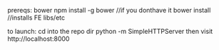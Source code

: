 prereqs: bower
npm install -g bower //if you donthave it
bower install //installs FE libs/etc

to launch:
cd into the repo dir
python -m SimpleHTTPServer
then visit http://localhost:8000


